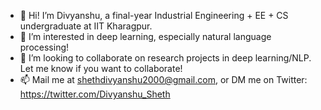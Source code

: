 - 👋 Hi! I’m Divyanshu, a final-year Industrial Engineering + EE + CS undergraduate at IIT Kharagpur.
- 👀 I’m interested in deep learning, especially natural language processing!
- 💞️ I’m looking to collaborate on research projects in deep learning/NLP. Let me know if you want to collaborate!
- 📫 Mail me at shethdivyanshu2000@gmail.com, or DM me on Twitter: https://twitter.com/Divyanshu_Sheth

<!---
DivyanshuSheth/DivyanshuSheth is a ✨ special ✨ repository because its `README.md` (this file) appears on your GitHub profile.
You can click the Preview link to take a look at your changes.
--->
